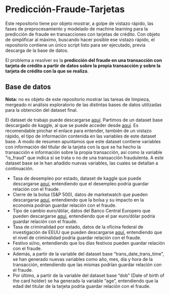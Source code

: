 # Predicción-Fraude-Tarjetas

Este repositorio tiene por objeto mostrar, a golpe de vistazo rápido, las fases de preprocesamiento y modelado de machine learning para la predicción de fraude en transacciones con tarjetas de crédito.
Con objeto de simplificar al máximo, buscando hacer posible ese vistazo rápido, el repositorio contiene un único script listo para ser ejecutado, previa descarga de la base de datos.

El problema a resolver es la **predicción del fraude en una transacción con tarjeta de crédito a partir de datos sobre la propia transacción y sobre la tarjeta de crédito con la que se realiza**.

## Base de datos
**Nota:** no es objeto de este repositorio mostrar las tareas de limpieza, mergeado ni análisis exploratorio de las distintas bases de datos utilizadas para la obtención del dataset final.

El dataset de trabajo puede descargarse [aquí](https://drive.google.com/file/d/1CSqUq_aPHoFNEbhUoD7RR7N1ybD8rOYV/view).
Partimos de un dataset base descargado de kaggle, al que se puede acceder desde [aquí](https://www.kaggle.com/datasets/dermisfit/fraud-transactions-dataset).
Es recomendable pinchar el enlace para entender, también de un vistazo rápido, el tipo de información contenida en las variables de este dataset base. A modo de resumen apuntamos que este dataset contiene variables con información del titular de la tarjeta con la que se ha hecho la transacción e información sobre la propia transacción, así como la variable "is_fraud" que indica si se trata o no de una transacción fraudulenta.
A este dataset base se le han añadido nuevas variables, las cuales se detallan a continuación.
+ Tasa de desempleo por estado, dataset de kaggle que puede descargarse [aquí](https://www.kaggle.com/datasets/justin2028/unemployment-in-america-per-us-state), entendiendo que el desempleo podría guardar relación con el fraude.
+ Cierre de la bolsa (S&P 500), datos de marketwatch que pueden descargarse [aquí](https://www.marketwatch.com/investing/index/spx/download-data), entendiendo que la bolsa y su impacto en la economía podrían guardar relación con el fraude.
+ Tipo de cambio euro/dólar, datos del Banco Central Europero que pueden descargarse [aquí](https://data.ecb.europa.eu/data/datasets/EXR/EXR.D.USD.EUR.SP00.A), entendiendo que el par euro/dólar podría guardar relación con el fraude.
+ Tasa de criminalidad por estado, datos de la oficina federal de investigación de EEUU que pueden descargarse [aquí](https://cde.ucr.cjis.gov/LATEST/webapp/#/pages/explorer/crime/crime-trend), entendiendo que el nivel de criminalidad podría guardar relación con el fraude.
+ Festivo sí/no, entendiendo que los días festivos pueden guardar relación con el fraude.
+ Además, a partir de la variable del dataset base “trans_date_trans_time”, se han generado nuevas variables como año, mes, día y hora de la transacción, entendiendo que las mismas podrían guardar relación con el fraude.
+ Por último, a partir de la variable del dataset base “dob” (Date of birth of the card holder) se ha generado la variable “age”, entendiendo que la edad del titular de la tarjeta podría guardar relación con el fraude.
